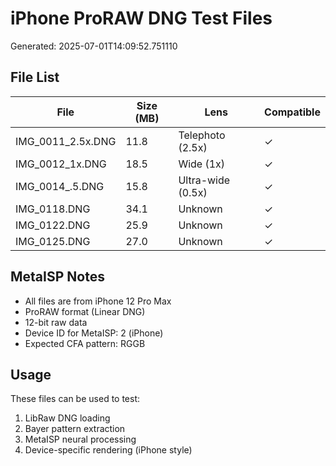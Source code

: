 # iPhone ProRAW DNG Test Files

Generated: 2025-07-01T14:09:52.751110

## File List

| File | Size (MB) | Lens | Compatible |
|------|-----------|------|------------|
| IMG_0011_2.5x.DNG | 11.8 | Telephoto (2.5x) | ✓ |
| IMG_0012_1x.DNG | 18.5 | Wide (1x) | ✓ |
| IMG_0014_.5.DNG | 15.8 | Ultra-wide (0.5x) | ✓ |
| IMG_0118.DNG | 34.1 | Unknown | ✓ |
| IMG_0122.DNG | 25.9 | Unknown | ✓ |
| IMG_0125.DNG | 27.0 | Unknown | ✓ |

## MetaISP Notes

- All files are from iPhone 12 Pro Max
- ProRAW format (Linear DNG)
- 12-bit raw data
- Device ID for MetaISP: 2 (iPhone)
- Expected CFA pattern: RGGB

## Usage

These files can be used to test:
1. LibRaw DNG loading
2. Bayer pattern extraction
3. MetaISP neural processing
4. Device-specific rendering (iPhone style)

